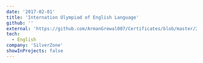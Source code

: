 ```yaml
---
date: '2017-02-01'
title: 'Internation Olympiad of English Language'
github: ''
external: 'https://github.com/ArmanGrewal007/Certificates/blob/master/2017_02_01_english_olympiad.pdf'
tech:
  - English
company: 'SilverZone'
showInProjects: false
---
```



